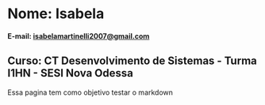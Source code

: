 # Nome: Isabela

#### E-mail: isabelamartinelli2007@gmail.com

## Curso: CT Desenvolvimento de Sistemas - Turma I1HN - SESI Nova Odessa

Essa pagina tem como objetivo testar o markdown
